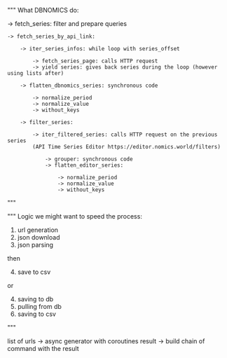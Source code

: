 """
What DBNOMICS do:

-> fetch_series: filter and prepare queries

    -> fetch_series_by_api_link:

        -> iter_series_infos: while loop with series_offset

            -> fetch_series_page: calls HTTP request
            -> yield series: gives back series during the loop (however using lists after)

        -> flatten_dbnomics_series: synchronous code

            -> normalize_period
            -> normalize_value
            -> without_keys

        -> filter_series:

            -> iter_filtered_series: calls HTTP request on the previous series
            (API Time Series Editor https://editor.nomics.world/filters)

                -> grouper: synchronous code
                -> flatten_editor_series:

                    -> normalize_period
                    -> normalize_value
                    -> without_keys

"""

"""
Logic we might want to speed the process:

1. url generation
2. json download
3. json parsing

then

4. save to csv

or

4. saving to db
5. pulling from db
6. saving to csv

"""

list of urls
-> async generator with coroutines result
-> build chain of command with the result
